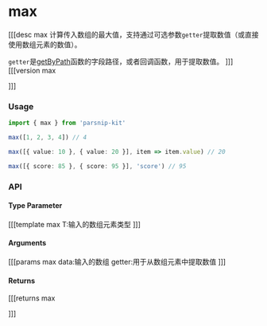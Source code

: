 # max
[[[desc max
计算传入数组的最大值，支持通过可选参数`getter`提取数值（或直接使用数组元素的数值）。

`getter`是[getByPath](../object/getByPath)函数的字段路径，或者回调函数，用于提取数值。
]]]
[[[version max
  
]]]
### Usage

```ts
import { max } from 'parsnip-kit'

max([1, 2, 3, 4]) // 4

max([{ value: 10 }, { value: 20 }], item => item.value) // 20

max([{ score: 85 }, { score: 95 }], 'score') // 95
```


### API

#### Type Parameter
[[[template max
T:输入的数组元素类型
]]]
#### Arguments
[[[params max
data:输入的数组
getter:用于从数组元素中提取数值
]]]
#### Returns
[[[returns max

]]]